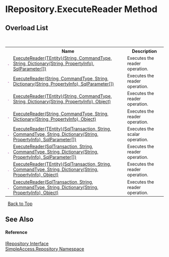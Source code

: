 # IRepository.ExecuteReader Method 
 


## Overload List
&nbsp;<table><tr><th></th><th>Name</th><th>Description</th></tr><tr><td>![Public method](media/pubmethod.gif "Public method")</td><td><a href="M_SimpleAccess_Repository_IRepository_ExecuteReader__1_2">ExecuteReader(TEntity)(String, CommandType, String, Dictionary(String, PropertyInfo), SqlParameter[])</a></td><td>
Executes the reader operation.</td></tr><tr><td>![Public method](media/pubmethod.gif "Public method")</td><td><a href="M_SimpleAccess_Repository_IRepository_ExecuteReader_2">ExecuteReader(String, CommandType, String, Dictionary(String, PropertyInfo), SqlParameter[])</a></td><td>
Executes the reader operation.</td></tr><tr><td>![Public method](media/pubmethod.gif "Public method")</td><td><a href="M_SimpleAccess_Repository_IRepository_ExecuteReader__1_3">ExecuteReader(TEntity)(String, CommandType, String, Dictionary(String, PropertyInfo), Object)</a></td><td>
Executes the reader operation.</td></tr><tr><td>![Public method](media/pubmethod.gif "Public method")</td><td><a href="M_SimpleAccess_Repository_IRepository_ExecuteReader_3">ExecuteReader(String, CommandType, String, Dictionary(String, PropertyInfo), Object)</a></td><td>
Executes the reader operation.</td></tr><tr><td>![Public method](media/pubmethod.gif "Public method")</td><td><a href="M_SimpleAccess_Repository_IRepository_ExecuteReader__1">ExecuteReader(TEntity)(SqlTransaction, String, CommandType, String, Dictionary(String, PropertyInfo), SqlParameter[])</a></td><td>
Executes the scalar operation.</td></tr><tr><td>![Public method](media/pubmethod.gif "Public method")</td><td><a href="M_SimpleAccess_Repository_IRepository_ExecuteReader">ExecuteReader(SqlTransaction, String, CommandType, String, Dictionary(String, PropertyInfo), SqlParameter[])</a></td><td>
Executes the reader operation.</td></tr><tr><td>![Public method](media/pubmethod.gif "Public method")</td><td><a href="M_SimpleAccess_Repository_IRepository_ExecuteReader__1_1">ExecuteReader(TEntity)(SqlTransaction, String, CommandType, String, Dictionary(String, PropertyInfo), Object)</a></td><td>
Executes the reader operation.</td></tr><tr><td>![Public method](media/pubmethod.gif "Public method")</td><td><a href="M_SimpleAccess_Repository_IRepository_ExecuteReader_1">ExecuteReader(SqlTransaction, String, CommandType, String, Dictionary(String, PropertyInfo), Object)</a></td><td>
Executes the reader operation.</td></tr></table>&nbsp;
<a href="#irepository.executereader-method">Back to Top</a>

## See Also


#### Reference
<a href="T_SimpleAccess_Repository_IRepository">IRepository Interface</a><br /><a href="N_SimpleAccess_Repository">SimpleAccess.Repository Namespace</a><br />